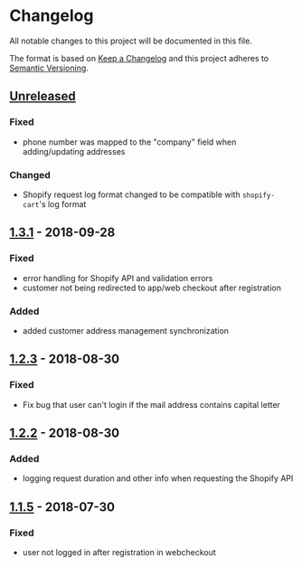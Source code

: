 # Changelog

All notable changes to this project will be documented in this file.

The format is based on [Keep a Changelog](http://keepachangelog.com/) and this project adheres to [Semantic Versioning](http://semver.org/).

## [Unreleased]
### Fixed
- phone number was mapped to the "company" field when adding/updating addresses

### Changed
- Shopify request log format changed to be compatible with `shopify-cart`'s log format

## [1.3.1] - 2018-09-28
### Fixed
- error handling for Shopify API and validation errors
- customer not being redirected to app/web checkout after registration

### Added
- added customer address management synchronization

## [1.2.3] - 2018-08-30
### Fixed
- Fix bug that user can't login if the mail address contains capital letter

## [1.2.2] - 2018-08-30
### Added
- logging request duration and other info when requesting the Shopify API

## [1.1.5] - 2018-07-30
### Fixed
- user not logged in after registration in webcheckout

[Unreleased]: https://stash.localdev.cc/projects/SGX/repos/shopify-user/compare/commits?targetBranch=refs%2Fheads%2Fmaster&sourceBranch=refs%2Ftags%2Fv1.3.1
[1.3.1]: https://stash.localdev.cc/projects/SGX/repos/shopify-user/compare/commits?targetBranch=refs%2Ftags%2Fv1.2.3&sourceBranch=refs%2Ftags%2Fv1.3.1
[1.2.3]: https://stash.localdev.cc/projects/SGX/repos/shopify-user/compare/commits?targetBranch=refs%2Ftags%2Fv1.1.5&sourceBranch=refs%2Ftags%2Fv1.2.3
[1.2.2]: https://stash.localdev.cc/projects/SGX/repos/shopify-user/compare/commits?targetBranch=refs%2Ftags%2Fv1.1.5&sourceBranch=refs%2Ftags%2Fv1.2.2
[1.1.5]: https://stash.localdev.cc/projects/SGX/repos/shopify-user/browse?at=refs%2Ftags%2Fv1.1.5